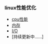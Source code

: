 
### linux性能优化
* [cpu性能](summary/CPU.md)
* [内存](summary/Mem.md)
* [I/O](summary/IO.md)
* [持续更新中......]

